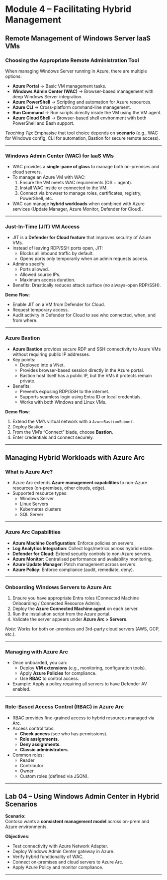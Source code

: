 # Module 4 – Facilitating Hybrid Management

## Remote Management of Windows Server IaaS VMs

### Choosing the Appropriate Remote Administration Tool
When managing Windows Server running in Azure, there are multiple options:
- **Azure Portal** → Basic VM management tasks.  
- **Windows Admin Center (WAC)** → Browser-based management with deep Windows Server integration.  
- **Azure PowerShell** → Scripting and automation for Azure resources.  
- **Azure CLI** → Cross-platform command-line management.  
- **Run Command** → Run scripts directly inside the VM using the VM agent.  
- **Azure Cloud Shell** → Browser-based shell environment with both PowerShell and Bash support.  

*Teaching Tip*: Emphasise that tool choice depends on **scenario** (e.g., WAC for Windows config, CLI for automation, Bastion for secure remote access).

---

### Windows Admin Center (WAC) for IaaS VMs
- WAC provides a **single-pane of glass** to manage both on-premises and cloud servers.  
- To manage an Azure VM with WAC:  
  1. Ensure the VM meets WAC requirements (OS + agent).  
  2. Install WAC inside or connected to the VM.  
  3. Connect via browser to manage roles, certificates, registry, PowerShell, etc.  
- WAC can manage **hybrid workloads** when combined with Azure services (Update Manager, Azure Monitor, Defender for Cloud).

---

### Just-In-Time (JIT) VM Access
- JIT is a **Defender for Cloud feature** that improves security of Azure VMs.  
- Instead of leaving RDP/SSH ports open, JIT:  
  - Blocks all inbound traffic by default.  
  - Opens ports only temporarily when an admin requests access.  
- Admins specify:  
  - Ports allowed.  
  - Allowed source IPs.  
  - Maximum access duration.  
- Benefits: Drastically reduces attack surface (no always-open RDP/SSH).  

**Demo Flow**:  
- Enable JIT on a VM from Defender for Cloud.  
- Request temporary access.  
- Audit activity in Defender for Cloud to see who connected, when, and from where.

---

### Azure Bastion
- **Azure Bastion** provides secure RDP and SSH connectivity to Azure VMs without requiring public IP addresses.  
- Key points:  
  - Deployed into a VNet.  
  - Provides browser-based session directly in the Azure portal.  
  - Bastion host itself has a public IP, but the VMs it protects remain private.  
- Benefits:  
  - Prevents exposing RDP/SSH to the internet.  
  - Supports seamless login using Entra ID or local credentials.  
  - Works with both Windows and Linux VMs.  

**Demo Flow**:  
1. Extend the VM’s virtual network with a `AzureBastionSubnet`.  
2. Deploy Bastion.  
3. From the VM’s “Connect” blade, choose **Bastion**.  
4. Enter credentials and connect securely.  

---

## Managing Hybrid Workloads with Azure Arc

### What is Azure Arc?
- Azure Arc extends **Azure management capabilities** to non-Azure resources (on-premises, other clouds, edge).  
- Supported resource types:  
  - Windows Server  
  - Linux Servers  
  - Kubernetes clusters  
  - SQL Server  

---

### Azure Arc Capabilities
- **Azure Machine Configuration**: Enforce policies on servers.  
- **Log Analytics Integration**: Collect logs/metrics across hybrid estate.  
- **Defender for Cloud**: Extend security controls to non-Azure servers.  
- **Azure Monitor**: Centralised performance and availability monitoring.  
- **Azure Update Manager**: Patch management across servers.  
- **Azure Policy**: Enforce compliance (audit, remediate, deny).

---

### Onboarding Windows Servers to Azure Arc
1. Ensure you have appropriate Entra roles (Connected Machine Onboarding / Connected Resource Admin).  
2. Deploy the **Azure Connected Machine agent** on each server.  
3. Run the installation script from the Azure portal.  
4. Validate the server appears under **Azure Arc > Servers**.  

*Note*: Works for both on-premises and 3rd-party cloud servers (AWS, GCP, etc.).

---

### Managing with Azure Arc
- Once onboarded, you can:  
  - Deploy **VM extensions** (e.g., monitoring, configuration tools).  
  - Apply **Azure Policies** for compliance.  
  - Use **RBAC** to control access.  
- Example: Apply a policy requiring all servers to have Defender AV enabled.  

---

### Role-Based Access Control (RBAC) in Azure Arc
- RBAC provides fine-grained access to hybrid resources managed via Arc.  
- Access control tabs:  
  - **Check access** (see who has permissions).  
  - **Role assignments**.  
  - **Deny assignments**.  
  - **Classic administrators**.  
- Common roles:  
  - Reader  
  - Contributor  
  - Owner  
  - Custom roles (defined via JSON).

---

## Lab 04 – Using Windows Admin Center in Hybrid Scenarios
**Scenario**:  
Contoso wants a **consistent management model** across on-prem and Azure environments.  

**Objectives**:  
- Test connectivity with Azure Network Adapter.  
- Deploy Windows Admin Center gateway in Azure.  
- Verify hybrid functionality of WAC.  
- Connect on-premises and cloud servers to Azure Arc.  
- Apply Azure Policy and monitor compliance.  

---